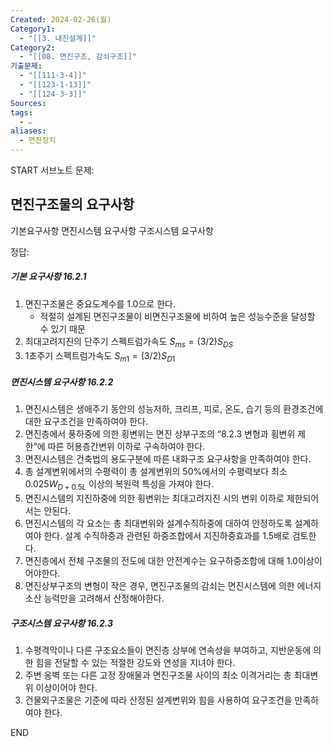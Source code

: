 ```yaml
---
Created: 2024-02-26(월)
Category1:
  - "[[3. 내진설계]]"
Category2:
  - "[[08. 면진구조, 감쇠구조]]"
기출문제:
  - "[[111-3-4]]"
  - "[[123-1-13]]"
  - "[[124-3-3]]"
Sources: 
tags:
  - ✏️
aliases:
  - 면진장치
---
```

START
서브노트
문제:  
## 면진구조물의 요구사항
기본요구사항
면진시스템 요구사항
구조시스템 요구사항

정답: 

##### 기본 요구사항 16.2.1
1. 면진구조물은 중요도계수를 1.0으로 한다.
	- 적절히 설계된 면진구조물이 비면진구조물에 비하여 높은 성능수준을 달성할 수 있기 때문
2. 최대고려지진의 단주기 스펙트럼가속도  $S_{ms}=(3/2)S_{DS}$
3. 1초주기 스펙트럼가속도 $S_{m1}=(3/2)S_{D1}$

##### 면진시스템 요구사항 16.2.2
1. 면진시스템은 생애주기 동안의 성능저하, 크리프, 피로, 온도, 습기 등의 환경조건에 대한 요구조건을 만족하여야 한다.
2. 면진층에서 풍하중에 의한 횡변위는 면진 상부구조의 “8.2.3 변형과 횡변위 제한”에 따른 허용층간변위 이하로 구속하여야 한다.
1. 면진시스템은 건축법의 용도구분에 따른 내화구조 요구사항을 만족하여야 한다.
2. 총 설계변위에서의 수평력이 총 설계변위의 50%에서의 수평력보다 최소 $0.025W_{D+0.5L}$ 이상의 복원력 특성을 가져야 한다.
3. 면진시스템의 지진하중에 의한 횡변위는 최대고려지진 시의 변위 이하로 제한되어서는 안된다. 
4. 면진시스템의 각 요소는 총 최대변위와 설계수직하중에 대하여 안정하도록 설계하여야 한다. 설계 수직하중과 관련된 하중조합에서 지진하중효과를 1.5배로 검토한다.
5. 면진층에서 전체 구조물의 전도에 대한 안전계수는 요구하중조합에 대해 1.0이상이어야한다.
6. 면진상부구조의 변형이 작은 경우, 면진구조물의 감쇠는 면진시스템에 의한 에너지 소산 능력만을 고려해서 산정해야한다.
##### 구조시스템 요구사항 16.2.3
1. 수평격막이나 다른 구조요소들이 면진층 상부에 연속성을 부여하고, 지반운동에 의한 힘을 전달할 수 있는 적절한 강도와 연성을 지녀야 한다.
2. 주변 옹벽 또는 다른 고정 장애물과 면진구조물 사이의 최소 이격거리는 총 최대변위 이상이어야 한다.
3. 건물외구조물은 기준에 따라 산정된 설계변위와 힘을 사용하여 요구조건을 만족하여야 한다.
<!--ID: 1709087927345-->
END

